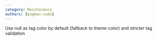 ```yaml
---
category: Maintenance
authors: [pogman-code]
---
```


Use null as tag color by default (fallback to theme color) and stricter tag validation
